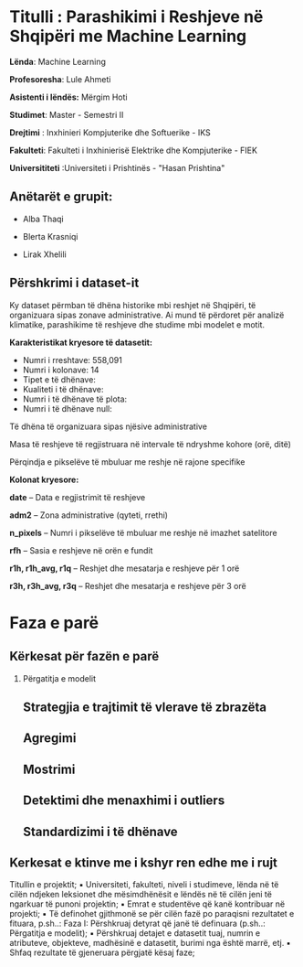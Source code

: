
# Titulli :   Parashikimi i Reshjeve në Shqipëri me Machine Learning

**Lënda**:  Machine Learning

**Profesoresha**: Lule Ahmeti 

**Asistenti i lëndës:** Mërgim Hoti 

**Studimet**: Master - Semestri II

**Drejtimi** : Inxhinieri Kompjuterike dhe Softuerike -  IKS 

**Fakulteti**: Fakulteti i Inxhinierisë Elektrike dhe Kompjuterike - FIEK

**Universititeti** :Universiteti i Prishtinës - "Hasan Prishtina"

## Anëtarët e grupit:

- Alba Thaqi
  
- Blerta Krasniqi
  
- Lirak Xhelili


## Përshkrimi i dataset-it

Ky dataset përmban të dhëna historike mbi reshjet në Shqipëri, të organizuara sipas zonave administrative. Ai mund të përdoret për analizë klimatike, parashikime të reshjeve dhe studime mbi modelet e motit.

**Karakteristikat kryesore të datasetit:**

- Numri i rreshtave: 558,091
- Numri i kolonave: 14
- Tipet e të dhënave:
- Kualiteti i të dhënave:
- Numri i të dhënave të plota:
- Numri i të dhënave null: 

Të dhëna të organizuara sipas njësive administrative

Masa të reshjeve të regjistruara në intervale të ndryshme kohore (orë, ditë)

Përqindja e pikselëve të mbuluar me reshje në rajone specifike


**Kolonat kryesore:**

**date** – Data e regjistrimit të reshjeve

**adm2** – Zona administrative (qyteti, rrethi)

**n_pixels** – Numri i pikselëve të mbuluar me reshje në imazhet satelitore


**rfh** – Sasia e reshjeve në orën e fundit

**r1h, r1h_avg, r1q** – Reshjet dhe mesatarja e reshjeve për 1 orë

**r3h, r3h_avg, r3q** – Reshjet dhe mesatarja e reshjeve për 3 orë

# Faza e parë
## Kërkesat për fazën e parë

1. Përgatitja e modelit
   ## Strategjia e trajtimit të vlerave të zbrazëta
   ## Agregimi
   ## Mostrimi
   ## Detektimi dhe menaxhimi i outliers
   ## Standardizimi i të dhënave
   
   


##  Kerkesat e ktinve me i kshyr ren edhe me i rujt 
Titullin e projektit;
▪ Universiteti, fakulteti, niveli i studimeve, lënda në të cilën ndjeken leksionet dhe
mësimdhënësit e lëndës në të cilën jeni të ngarkuar të punoni projektin;
▪ Emrat e studentëve që kanë kontribuar në projekti;
▪ Të definohet gjithmonë se për cilën fazë po paraqisni rezultatet e fituara, p.sh..:
Faza I: Përshkruaj detyrat që janë të definuara (p.sh..: Përgatitja e modelit);
▪ Përshkruaj detajet e datasetit tuaj, numrin e atributeve, objekteve, madhësinë e datasetit,
burimi nga është marrë, etj.
▪ Shfaq rezultate të gjeneruara përgjatë kësaj faze;


